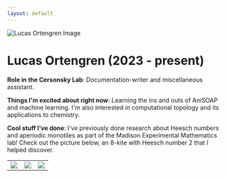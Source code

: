 ```yaml
---
layout: default
---
```


<!-- Replace `example_student` with your name -->
<img src="/website/assets/img/lucas_ortengren.png" alt="Lucas Ortengren Image" class="center" style="max-width: 100%">

<!-- Replace `Example Student` with your name and include your start date-->
# **Lucas Ortengren (2023 - present)**

<!-- Choose your title -- feel free to be professionally silly -->
**Role in the Cersonsky Lab**: Documentation-writer and miscellaneous assistant.

<!-- Name at least one research topic amongst this list -->
**Things I'm excited about right now**: Learning the ins and outs of AniSOAP and machine learning. I'm also interested in computational topology and its applications to chemistry.

<!-- Ultimately, we'll use this section to
     include papers and talks, and contributions
     But for now put whatever you want -->
**Cool stuff I've done**: I've previously done research about Heesch numbers and aperiodic monotiles as part of the Madison Experimental Mathematics lab! Check out the picture below, an 8-kite with Heesch number 2 that I helped discover.

<!-- If you have photos you would like to exhibit,
     save them as `/assets/member_images/your_name_photo_#.png`
     and replace example_student below -->

|      |      |      |
|:----:|:----:|:----:|
|![](/website/assets/img/lucas_ortengren_1.png) | ![](/website/assets/img/lucas_ortengren_2.png) | ![](/website/assets/img/lucas_ortengren_3.png) | 



